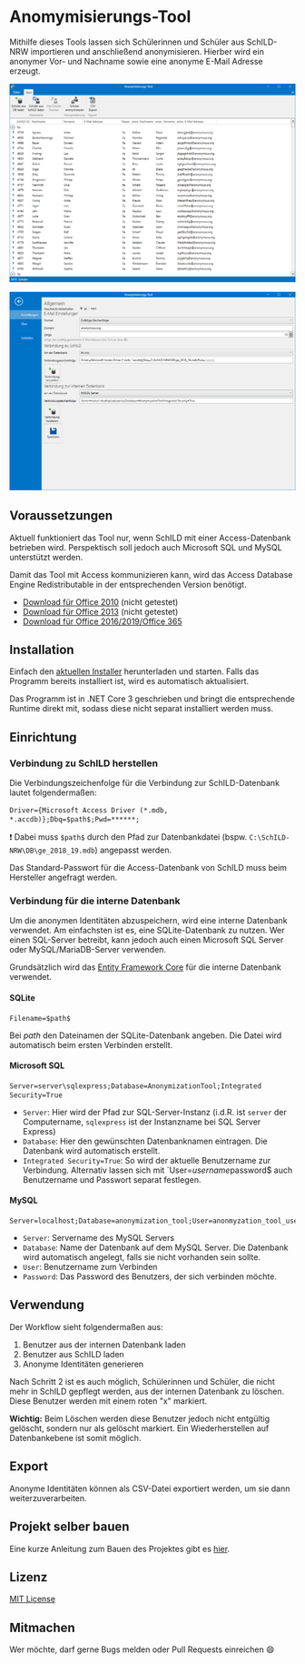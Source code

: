 # Anomymisierungs-Tool

Mithilfe dieses Tools lassen sich Schülerinnen und Schüler aus SchILD-NRW importieren und anschließend anonymisieren. Hierber wird ein anonymer Vor- und Nachname sowie eine anonyme E-Mail Adresse erzeugt. 

![](screenshots/overview.png)

![](screenshots/settings.png)

## Voraussetzungen

Aktuell funktioniert das Tool nur, wenn SchILD mit einer Access-Datenbank betrieben wird. Perspektisch soll jedoch auch Microsoft SQL und MySQL unterstützt werden.

Damit das Tool mit Access kommunizieren kann, wird das Access Database Engine Redistributable in der entsprechenden Version benötigt.

* [Download für Office 2010](https://www.microsoft.com/de-DE/download/details.aspx?id=13255) (nicht getestet)
* [Download für Office 2013](https://www.microsoft.com/en-us/download/details.aspx?id=39358) (nicht getestet)
* [Download für Office 2016/2019/Office 365](https://www.microsoft.com/en-us/download/details.aspx?id=54920)

## Installation

Einfach den [aktuellen Installer](https://github.com/SchulIT/anonymization-tool/releases) herunterladen und starten. Falls das Programm bereits installiert ist, wird es automatisch aktualisiert.

Das Programm ist in .NET Core 3 geschrieben und bringt die entsprechende Runtime direkt mit, sodass diese nicht separat installiert werden muss.

## Einrichtung

### Verbindung zu SchILD herstellen

Die Verbindungszeichenfolge für die Verbindung zur SchILD-Datenbank lautet folgendermaßen:

```
Driver={Microsoft Access Driver (*.mdb, *.accdb)};Dbq=$path$;Pwd=******;
```

❗ Dabei muss `$path$` durch den Pfad zur Datenbankdatei (bspw. `C:\SchILD-NRW\DB\ge_2018_19.mdb`) angepasst werden.

Das Standard-Passwort für die Access-Datenbank von SchILD muss beim Hersteller angefragt werden.

### Verbindung für die interne Datenbank

Um die anonymen Identitäten abzuspeichern, wird eine interne Datenbank verwendet. Am einfachsten ist es, eine SQLite-Datenbank zu nutzen. Wer einen SQL-Server betreibt, kann jedoch auch einen Microsoft SQL Server oder MySQL/MariaDB-Server verwenden.

Grundsätzlich wird das [Entity Framework Core](https://docs.microsoft.com/de-de/ef/core/) für die interne Datenbank verwendet. 

#### SQLite

```
Filename=$path$
```

Bei $path$ den Dateinamen der SQLite-Datenbank angeben. Die Datei wird automatisch beim ersten Verbinden erstellt.

#### Microsoft SQL

```
Server=server\sqlexpress;Database=AnonymizationTool;Integrated Security=True
```

* `Server`: Hier wird der Pfad zur SQL-Server-Instanz (i.d.R. ist `server` der Computername, `sqlexpress` ist der Instanzname bei SQL Server Express)
* `Database`: Hier den gewünschten Datenbanknamen eintragen. Die Datenbank wird automatisch erstellt.
* `Integrated Security=True`: So wird der aktuelle Benutzername zur Verbindung. Alternativ lassen sich mit `User=$username%; Password=$password$ auch Benutzername und Passwort separat festlegen.

#### MySQL

```
Server=localhost;Database=anonymization_tool;User=anonmyzation_tool_user;Password=your_secret_password;
```

* `Server`: Servername des MySQL Servers
* `Database`: Name der Datenbank auf dem MySQL Server. Die Datenbank wird automatisch angelegt, falls sie nicht vorhanden sein sollte.
* `User`: Benutzername zum Verbinden
* `Password`: Das Password des Benutzers, der sich verbinden möchte.

## Verwendung

Der Workflow sieht folgendermaßen aus:

1. Benutzer aus der internen Datenbank laden
2. Benutzer aus SchILD laden
3. Anonyme Identitäten generieren

Nach Schritt 2 ist es auch möglich, Schülerinnen und Schüler, die nicht mehr in SchILD gepflegt werden, aus der internen Datenbank zu löschen. Diese Benutzer werden mit einem roten "x" markiert. 

**Wichtig:** Beim Löschen werden diese Benutzer jedoch nicht entgültig gelöscht, sondern nur als gelöscht markiert. Ein Wiederherstellen auf Datenbankebene ist somit möglich.

## Export

Anonyme Identitäten können als CSV-Datei exportiert werden, um sie dann weiterzuverarbeiten. 

## Projekt selber bauen

Eine kurze Anleitung zum Bauen des Projektes gibt es [hier](BUILD.md).

## Lizenz

[MIT License](LICENSE.md)

## Mitmachen

Wer möchte, darf gerne Bugs melden oder Pull Requests einreichen :smile: